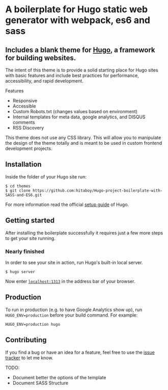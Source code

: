 # A boilerplate for Hugo static web generator with webpack, es6 and sass
## Includes a blank theme for [Hugo](http://gohugo.io/), a framework for building websites.

The intent of this theme is to provide a solid starting place for Hugo sites with basic features and include best practices for performance, accessibility, and rapid development.

Features

- Responsive
- Accessible
- Custom Robots.txt (changes values based on environment)
- Internal templates for meta data, google analytics, and DISQUS comments
- RSS Discovery

This theme does not use any CSS library. This will allow you to manipulate the design of the theme totally and is meant to be used in custom frontend development projects.


## Installation

Inside the folder of your Hugo site run:

    $ cd themes
    $ git clone https://github.com:hitaboy/Hugo-project-boilerplate-with-SASS-and-ES6.git

For more information read the official [setup guide](//gohugo.io/overview/installing/) of Hugo.


## Getting started

After installing the boilerplate successfully it requires just a few more steps to get your site running.

### Nearly finished

In order to see your site in action, run Hugo's built-in local server.

`$ hugo server`

Now enter [`localhost:1313`](http://localhost:1313/) in the address bar of your browser.

## Production

To run in production (e.g. to have Google Analytics show up), run `HUGO_ENV=production` before your build command. For example:

```
HUGO_ENV=production hugo
```

## Contributing

If you find a bug or have an idea for a feature, feel free to use the [issue tracker](https://github.com/hitaboy/Hugo-project-boilerplate-with-SASS-and-ES6/issues) to let me know.




TODO:

- Document better the options of the template
- Document SASS Structure
